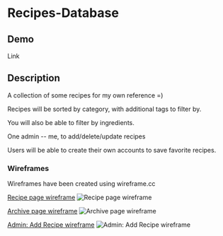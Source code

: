 # Recipes-Database

## Demo
Link

## Description
A collection of some recipes for my own reference =)

Recipes will be sorted by category, with additional tags to filter by. 

You will also be able to filter by ingredients. 

One admin -- me, to add/delete/update recipes

Users will be able to create their own accounts to save favorite recipes.

### Wireframes
Wireframes have been created using wireframe.cc

[Recipe page wireframe](https://wireframe.cc/n3jemv)
![Recipe page wireframe](http://i.imgur.com/qUOeOMk.png "Recipe page wireframe")


[Archive page wireframe](https://wireframe.cc/3Mgkaf)
![Archive page wireframe](http://i.imgur.com/VJBD4Tu.png "Archive page wireframe")

[Admin: Add Recipe wireframe](https://wireframe.cc/0LSAHG)
![Admin: Add Recipe wireframe](http://i.imgur.com/FgJ155c.png "Admin: Add Recipe page wireframe") 